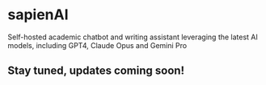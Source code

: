 # sapienAI
Self-hosted academic chatbot and writing assistant leveraging the latest AI models, including GPT4, Claude Opus and Gemini Pro

## Stay tuned, updates coming soon!
